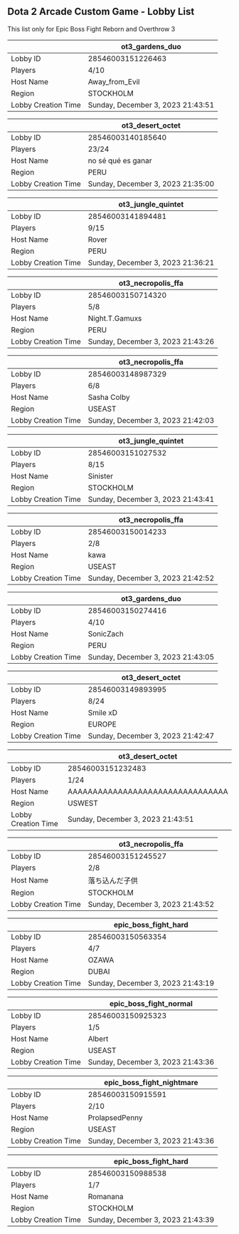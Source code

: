 ## Dota 2 Arcade Custom Game - Lobby List

This list only for Epic Boss Fight Reborn and Overthrow 3

|  | ot3_gardens_duo |
| ------ | ------ |
| Lobby ID | 28546003151226463 |
| Players | 4/10 |
| Host Name | Away_from_Evil |
| Region | STOCKHOLM |
| Lobby Creation Time | Sunday, December 3, 2023 21:43:51 |


|  | ot3_desert_octet |
| ------ | ------ |
| Lobby ID | 28546003140185640 |
| Players | 23/24 |
| Host Name | no sé qué es ganar |
| Region | PERU |
| Lobby Creation Time | Sunday, December 3, 2023 21:35:00 |


|  | ot3_jungle_quintet |
| ------ | ------ |
| Lobby ID | 28546003141894481 |
| Players | 9/15 |
| Host Name | Rover |
| Region | PERU |
| Lobby Creation Time | Sunday, December 3, 2023 21:36:21 |


|  | ot3_necropolis_ffa |
| ------ | ------ |
| Lobby ID | 28546003150714320 |
| Players | 5/8 |
| Host Name | Night.T.Gamuxs |
| Region | PERU |
| Lobby Creation Time | Sunday, December 3, 2023 21:43:26 |


|  | ot3_necropolis_ffa |
| ------ | ------ |
| Lobby ID | 28546003148987329 |
| Players | 6/8 |
| Host Name | Sasha Colby |
| Region | USEAST |
| Lobby Creation Time | Sunday, December 3, 2023 21:42:03 |


|  | ot3_jungle_quintet |
| ------ | ------ |
| Lobby ID | 28546003151027532 |
| Players | 8/15 |
| Host Name | Sinister |
| Region | STOCKHOLM |
| Lobby Creation Time | Sunday, December 3, 2023 21:43:41 |


|  | ot3_necropolis_ffa |
| ------ | ------ |
| Lobby ID | 28546003150014233 |
| Players | 2/8 |
| Host Name | kawa |
| Region | USEAST |
| Lobby Creation Time | Sunday, December 3, 2023 21:42:52 |


|  | ot3_gardens_duo |
| ------ | ------ |
| Lobby ID | 28546003150274416 |
| Players | 4/10 |
| Host Name | SonicZach |
| Region | PERU |
| Lobby Creation Time | Sunday, December 3, 2023 21:43:05 |


|  | ot3_desert_octet |
| ------ | ------ |
| Lobby ID | 28546003149893995 |
| Players | 8/24 |
| Host Name | Smile xD |
| Region | EUROPE |
| Lobby Creation Time | Sunday, December 3, 2023 21:42:47 |


|  | ot3_desert_octet |
| ------ | ------ |
| Lobby ID | 28546003151232483 |
| Players | 1/24 |
| Host Name | AAAAAAAAAAAAAAAAAAAAAAAAAAAAAAAA |
| Region | USWEST |
| Lobby Creation Time | Sunday, December 3, 2023 21:43:51 |


|  | ot3_necropolis_ffa |
| ------ | ------ |
| Lobby ID | 28546003151245527 |
| Players | 2/8 |
| Host Name | 落ち込んだ子供 |
| Region | STOCKHOLM |
| Lobby Creation Time | Sunday, December 3, 2023 21:43:52 |


|  | epic_boss_fight_hard |
| ------ | ------ |
| Lobby ID | 28546003150563354 |
| Players | 4/7 |
| Host Name | OZAWA |
| Region | DUBAI |
| Lobby Creation Time | Sunday, December 3, 2023 21:43:19 |


|  | epic_boss_fight_normal |
| ------ | ------ |
| Lobby ID | 28546003150925323 |
| Players | 1/5 |
| Host Name | Albert |
| Region | USEAST |
| Lobby Creation Time | Sunday, December 3, 2023 21:43:36 |


|  | epic_boss_fight_nightmare |
| ------ | ------ |
| Lobby ID | 28546003150915591 |
| Players | 2/10 |
| Host Name | ProlapsedPenny |
| Region | USEAST |
| Lobby Creation Time | Sunday, December 3, 2023 21:43:36 |


|  | epic_boss_fight_hard |
| ------ | ------ |
| Lobby ID | 28546003150988538 |
| Players | 1/7 |
| Host Name | Romanana |
| Region | STOCKHOLM |
| Lobby Creation Time | Sunday, December 3, 2023 21:43:39 |


